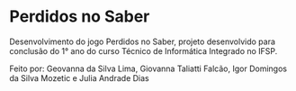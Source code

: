 # Perdidos no Saber
Desenvolvimento do jogo Perdidos no Saber, projeto desenvolvido para conclusão do 1° ano do curso Técnico de Informática Integrado no IFSP.

Feito por: Geovanna da Silva Lima, Giovanna Taliatti Falcão, Igor Domingos da Silva Mozetic e Julia Andrade Dias
